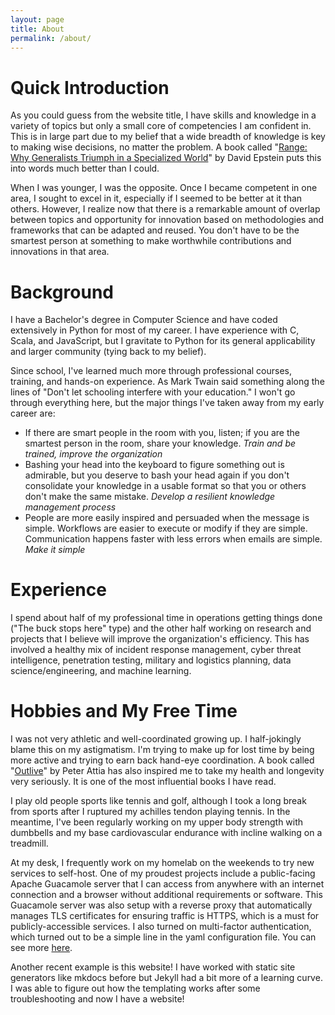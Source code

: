 ```yaml
---
layout: page
title: About
permalink: /about/
---
```


# Quick Introduction

As you could guess from the website title, I have skills and knowledge in a variety of topics but only a small core of competencies I am confident in. This is in large part due to my belief that a wide breadth of knowledge is key to making wise decisions, no matter the problem. A book called "[Range: Why Generalists Triumph in a Specialized World](https://davidepstein.com/range/)" by David Epstein puts this into words much better than I could.

When I was younger, I was the opposite. Once I became competent in one area, I sought to excel in it, especially if I seemed to be better at it than others. However, I realize now that there is a remarkable amount of overlap between topics and opportunity for innovation based on methodologies and frameworks that can be adapted and reused. You don't have to be the smartest person at something to make worthwhile contributions and innovations in that area.

# Background

I have a Bachelor's degree in Computer Science and have coded extensively in Python for most of my career. I have experience with C, Scala, and JavaScript, but I gravitate to Python for its general applicability and larger community (tying back to my belief).

Since school, I've learned much more through professional courses, training, and hands-on experience. As Mark Twain said something along the lines of "Don't let schooling interfere with your education." I won't go through everything here, but the major things I've taken away from my early career are:
- If there are smart people in the room with you, listen; if you are the smartest person in the room, share your knowledge. *Train and be trained, improve the organization*
- Bashing your head into the keyboard to figure something out is admirable, but you deserve to bash your head again if you don't consolidate your knowledge in a usable format so that you or others don't make the same mistake. *Develop a resilient knowledge management process*
- People are more easily inspired and persuaded when the message is simple. Workflows are easier to execute or modify if they are simple. Communication happens faster with less errors when emails are simple. *Make it simple*

# Experience

I spend about half of my professional time in operations getting things done ("The buck stops here" type) and the other half working on research and projects that I believe will improve the organization's efficiency. This has involved a healthy mix of incident response management, cyber threat intelligence, penetration testing, military and logistics planning, data science/engineering, and machine learning.

# Hobbies and My Free Time

I was not very athletic and well-coordinated growing up. I half-jokingly blame this on my astigmatism. I'm trying to make up for lost time by being more active and trying to earn back hand-eye coordination. A book called "[Outlive](https://peterattiamd.com/outlive/)" by Peter Attia has also inspired me to take my health and longevity very seriously. It is one of the most influential books I have read.

I play old people sports like tennis and golf, although I took a long break from sports after I ruptured my achilles tendon playing tennis. In the meantime, I've been regularly working on my upper body strength with dumbbells and my base cardiovascular endurance with incline walking on a treadmill.

At my desk, I frequently work on my homelab on the weekends to try new services to self-host. One of my proudest projects include a public-facing Apache Guacamole server that I can access from anywhere with an internet connection and a browser without additional requirements or software. This Guacamole server was also setup with a reverse proxy that automatically manages TLS certificates for ensuring traffic is HTTPS, which is a must for publicly-accessible services. I also turned on multi-factor authentication, which turned out to be a simple line in the yaml configuration file. You can see more [here](https://github.com/sko9370/guacamole-caddy-reverse-proxy).

Another recent example is this website! I have worked with static site generators like mkdocs before but Jekyll had a bit more of a learning curve. I was able to figure out how the templating works after some troubleshooting and now I have a website!
